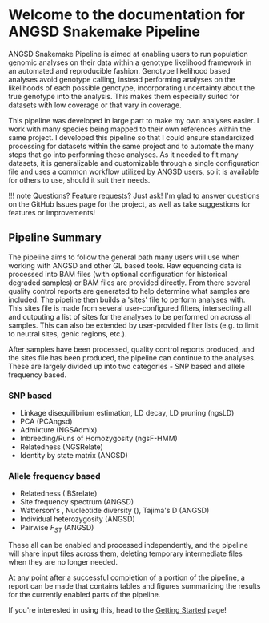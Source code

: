# Welcome to the documentation for ANGSD Snakemake Pipeline

ANGSD Snakemake Pipeline is aimed at enabling users to run population genomic
analyses on their data within a genotype likelihood framework in an automated
and reproducible fashion. Genotype likelihood based analyses avoid genotype
calling, instead performing analyses on the likelihoods of each possible
genotype, incorporating uncertainty about the true genotype into the analysis.
This makes them especially suited for datasets with low coverage or that vary
in coverage.

This pipeline was developed in large part to make my own analyses easier. I
work with many species being mapped to their own references within the same
project. I developed this pipeline so that I could ensure standardized
processing for datasets within the same project and to automate the many steps
that go into performing these analyses. As it needed to fit many datasets, it
is generalizable and customizable through a single configuration file and uses
a common workflow utilized by ANGSD users, so it is available for others to
use, should it suit their needs.

!!! note Questions? Feature requests? Just ask!
    I'm glad to answer questions on the GitHub Issues page for the project, as
    well as take suggestions for features or improvements!

## Pipeline Summary

The pipeline aims to follow the general path many users will use when working
with ANGSD and other GL based tools. Raw equencing data is processed into BAM
files (with optional configuration for historical degraded samples) or BAM
files are provided directly. From there several quality control reports are
generated to help determine what samples are included. The pipeline then builds
a 'sites' file to perform analyses with. This sites file is made from several
user-configured filters, intersecting all and outputing a list of sites for the
analyses to be performed on across all samples. This can also be extended by
user-provided filter lists (e.g. to limit to neutral sites, genic regions,
etc.).

After samples have been processed, quality control reports produced, and the
sites file has been produced, the pipeline can continue to the analyses. These
are largely divided up into two categories - SNP based and allele frequency
based.

### SNP based

- Linkage disequilibrium estimation, LD decay, LD pruning (ngsLD)
- PCA (PCAngsd)
- Admixture (NGSAdmix)
- Inbreeding/Runs of Homozygosity (ngsF-HMM)
- Relatedness (NGSRelate)
- Identity by state matrix (ANGSD)

### Allele frequency based

- Relatedness (IBSrelate)
- Site frequency spectrum (ANGSD)
- Watterson's , Nucleotide diversity (), Tajima's D (ANGSD)
- Individual heterozygosity (ANGSD)
- Pairwise $F_{ST}$ (ANGSD)

These all can be enabled and processed independently, and the pipeline will
share input files across them, deleting temporary intermediate files when they
are no longer needed.

At any point after a successful completion of a portion of the pipeline, a
report can be made that contains tables and figures summarizing the results
for the currently enabled parts of the pipeline.

If you're interested in using this, head to the [Getting Started](getting-started.md)
page!
